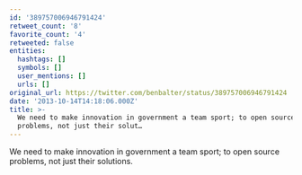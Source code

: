 ```yaml
---
id: '389757006946791424'
retweet_count: '8'
favorite_count: '4'
retweeted: false
entities:
  hashtags: []
  symbols: []
  user_mentions: []
  urls: []
original_url: https://twitter.com/benbalter/status/389757006946791424
date: '2013-10-14T14:18:06.000Z'
title: >-
  We need to make innovation in government a team sport; to open source
  problems, not just their solut…
---
```


We need to make innovation in government a team sport; to open source problems, not just their solutions.